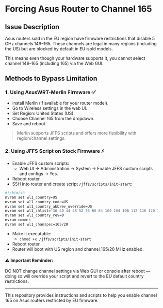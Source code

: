 # Forcing Asus Router to Channel 165

## Issue Description
Asus routers sold in the EU region have firmware restrictions that disable 5 GHz channels 149–165. These channels are legal in many regions (including the US) but are blocked by default in EU-sold models.

This means even though your hardware supports it, you cannot select channel 149–165 (including 165) via the Web GUI.

## Methods to Bypass Limitation

### 1. Using AsusWRT-Merlin Firmware ✅
- Install Merlin (if available for your router model).
- Go to Wireless settings in the web UI.
- Set Region: United States (US).
- Choose Channel 165 from the dropdown.
- Save and reboot.

> Merlin supports JFFS scripts and offers more flexibility with region/channel settings.

### 2. Using JFFS Script on Stock Firmware ⚡
- Enable JFFS custom scripts:
  - Web UI → Administration → System → Enable JFFS custom scripts and configs → Yes.
- Reboot router.
- SSH into router and create script `/jffs/scripts/init-start`:

```sh
#!/bin/sh
nvram set wl1_country=US
nvram set wl1_country_code=US
nvram set wl1_country_abbrev_override=US
nvram set wl1_chlist="36 40 44 48 52 56 60 64 100 104 108 112 116 120 124 128 132 136 140 149 153 157 161 165"
nvram set wl1_country_rev=0
nvram commit
nvram set wl1_chanspec=165/20
```

- Make it executable:
  - `chmod +x /jffs/scripts/init-start`
- Reboot router.
- Router will boot with US region and channel 165/20 MHz enabled.

#### ⚠️ Important Reminder:
DO NOT change channel settings via Web GUI or console after reboot — doing so will override your script and revert to the EU default country restrictions.

---

This repository provides instructions and scripts to help you enable channel 165 on Asus routers restricted by EU firmware.